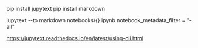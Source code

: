 pip install jupytext
pip install markdown

jupytext --to markdown notebooks/{}.ipynb notebook_metadata_filter = "-all"


https://jupytext.readthedocs.io/en/latest/using-cli.html